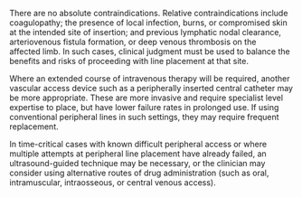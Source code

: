 There are no absolute contraindications. Relative contraindications include coagulopathy; the presence of local infection, burns, or compromised skin at the intended site of insertion; and previous lymphatic nodal clearance, arteriovenous fistula formation, or deep venous thrombosis on the affected limb. In such cases, clinical judgment must be used to balance the benefits and risks of proceeding with line placement at that site.

Where an extended course of intravenous therapy will be required, another vascular access device such as a peripherally inserted central catheter may be more appropriate. These are more invasive and require specialist level expertise to place, but have lower failure rates in prolonged use. If using conventional peripheral lines in such settings, they may require frequent replacement.

In time-critical cases with known difficult peripheral access or where multiple attempts at peripheral line placement have already failed, an ultrasound-guided technique may be necessary, or the clinician may consider using alternative routes of drug administration (such as oral, intramuscular, intraosseous, or central venous access).